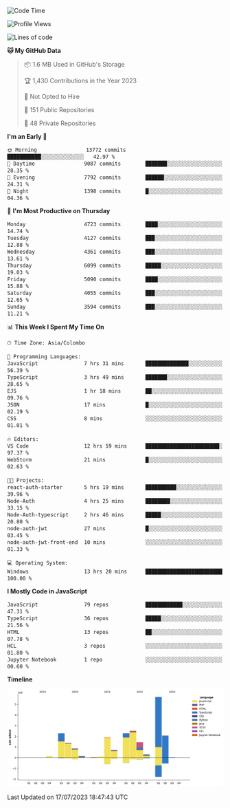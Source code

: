 
<!--START_SECTION:waka-->
![Code Time](http://img.shields.io/badge/Code%20Time-1%2C163%20hrs%2047%20mins-blue)

![Profile Views](http://img.shields.io/badge/Profile%20Views-0-blue)

![Lines of code](https://img.shields.io/badge/From%20Hello%20World%20I%27ve%20Written-21.7%20million%20lines%20of%20code-blue)

**🐱 My GitHub Data** 

> 📦 1.6 MB Used in GitHub's Storage 
 > 
> 🏆 1,430 Contributions in the Year 2023
 > 
> 🚫 Not Opted to Hire
 > 
> 📜 151 Public Repositories 
 > 
> 🔑 48 Private Repositories 
 > 
**I'm an Early 🐤** 

```text
🌞 Morning                13772 commits       ███████████░░░░░░░░░░░░░░   42.97 % 
🌆 Daytime                9087 commits        ███████░░░░░░░░░░░░░░░░░░   28.35 % 
🌃 Evening                7792 commits        ██████░░░░░░░░░░░░░░░░░░░   24.31 % 
🌙 Night                  1398 commits        █░░░░░░░░░░░░░░░░░░░░░░░░   04.36 % 
```
📅 **I'm Most Productive on Thursday** 

```text
Monday                   4723 commits        ████░░░░░░░░░░░░░░░░░░░░░   14.74 % 
Tuesday                  4127 commits        ███░░░░░░░░░░░░░░░░░░░░░░   12.88 % 
Wednesday                4361 commits        ███░░░░░░░░░░░░░░░░░░░░░░   13.61 % 
Thursday                 6099 commits        █████░░░░░░░░░░░░░░░░░░░░   19.03 % 
Friday                   5090 commits        ████░░░░░░░░░░░░░░░░░░░░░   15.88 % 
Saturday                 4055 commits        ███░░░░░░░░░░░░░░░░░░░░░░   12.65 % 
Sunday                   3594 commits        ███░░░░░░░░░░░░░░░░░░░░░░   11.21 % 
```


📊 **This Week I Spent My Time On** 

```text
🕑︎ Time Zone: Asia/Colombo

💬 Programming Languages: 
JavaScript               7 hrs 31 mins       ██████████████░░░░░░░░░░░   56.39 % 
TypeScript               3 hrs 49 mins       ███████░░░░░░░░░░░░░░░░░░   28.65 % 
EJS                      1 hr 18 mins        ██░░░░░░░░░░░░░░░░░░░░░░░   09.76 % 
JSON                     17 mins             █░░░░░░░░░░░░░░░░░░░░░░░░   02.19 % 
CSS                      8 mins              ░░░░░░░░░░░░░░░░░░░░░░░░░   01.01 % 

🔥 Editors: 
VS Code                  12 hrs 59 mins      ████████████████████████░   97.37 % 
WebStorm                 21 mins             █░░░░░░░░░░░░░░░░░░░░░░░░   02.63 % 

🐱‍💻 Projects: 
react-auth-starter       5 hrs 19 mins       ██████████░░░░░░░░░░░░░░░   39.96 % 
Node-Auth                4 hrs 25 mins       ████████░░░░░░░░░░░░░░░░░   33.15 % 
Node-Auth-typescript     2 hrs 46 mins       █████░░░░░░░░░░░░░░░░░░░░   20.80 % 
node-auth-jwt            27 mins             █░░░░░░░░░░░░░░░░░░░░░░░░   03.45 % 
node-auth-jwt-front-end  10 mins             ░░░░░░░░░░░░░░░░░░░░░░░░░   01.33 % 

💻 Operating System: 
Windows                  13 hrs 20 mins      █████████████████████████   100.00 % 
```

**I Mostly Code in JavaScript** 

```text
JavaScript               79 repos            ████████████░░░░░░░░░░░░░   47.31 % 
TypeScript               36 repos            █████░░░░░░░░░░░░░░░░░░░░   21.56 % 
HTML                     13 repos            ██░░░░░░░░░░░░░░░░░░░░░░░   07.78 % 
HCL                      3 repos             ░░░░░░░░░░░░░░░░░░░░░░░░░   01.80 % 
Jupyter Notebook         1 repo              ░░░░░░░░░░░░░░░░░░░░░░░░░   00.60 % 
```



**Timeline**

![Lines of Code chart](https://raw.githubusercontent.com/ccweerasinghe1994/ccweerasinghe1994/master/assets/bar_graph.png)


 Last Updated on 17/07/2023 18:47:43 UTC
<!--END_SECTION:waka-->
